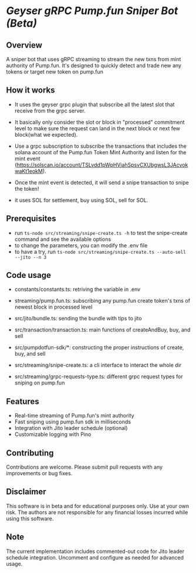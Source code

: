 # *Geyser gRPC Pump.fun Sniper Bot (Beta)*

## Overview

A sniper bot that uses gRPC streaming to stream the new txns from mint authority of Pump.fun. It's designed to quickly detect and trade new any tokens or target new token on pump.fun

## How it works

- It uses the geyser grpc plugin that subscribe all the latest slot that receive from the grpc server.
- It basically only consider the slot or block in "processed" commitment level to make sure the request can land in the next block or next few block(what we expected).

- Use a grpc subscription to subscribe the transactions that includes the solana account of the Pump.fun Token Mint Authority and listen for the mint event (https://solscan.io/account/TSLvdd1pWpHVjahSpsvCXUbgwsL3JAcvokwaKt1eokM).
- Once the mint event is detected, it will send a snipe transaction to snipe the token!
- it uses SOL for settlement, buy using SOL, sell for SOL.

## Prerequisites

- run `ts-node src/streaming/snipe-create.ts -h` to test the snipe-create command and see the available options
- to change the parameters, you can modify the .env file
- to have a try, run ```ts-node src/streaming/snipe-create.ts --auto-sell --jito --n 3```

## Code usage

- constants/constants.ts: retriving the variable in .env

- streaming/pump.fun.ts: subscribing any pump.fun create token's txns of newest block in processed level

- src/jito/bundle.ts: sending the bundle with tips to jito

- src/transaction/transaction.ts: main functions of createAndBuy, buy, and sell

- src/pumpdotfun-sdk/*: constructing the proper instructions of create, buy, and sell

- src/streaming/snipe-create.ts: a cli interface to interact the whole dir

- src/streaming/grpc-requests-type.ts: different grpc request types for sniping on pump.fun

## Features

- Real-time streaming of Pump.fun's mint authority
- Fast sniping using pump.fun sdk in milliseconds
- Integration with Jito leader schedule (optional)
- Customizable logging with Pino

## Contributing

Contributions are welcome. Please submit pull requests with any improvements or bug fixes.

## Disclaimer

This software is in beta and for educational purposes only. Use at your own risk. The authors are not responsible for any financial losses incurred while using this software.

## Note

The current implementation includes commented-out code for Jito leader schedule integration. Uncomment and configure as needed for advanced usage.
